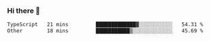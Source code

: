 ### Hi there 👋

<!--START_SECTION:waka-->

```txt
TypeScript   21 mins         █████████████▓░░░░░░░░░░░   54.31 %
Other        18 mins         ███████████▒░░░░░░░░░░░░░   45.69 %
```

<!--END_SECTION:waka-->

<!--
**jerry-shao/jerry-shao** is a ✨ _special_ ✨ repository because its `README.md` (this file) appears on your GitHub profile.

Here are some ideas to get you started:

- 🔭 I’m currently working on ...
- 🌱 I’m currently learning ...
- 👯 I’m looking to collaborate on ...
- 🤔 I’m looking for help with ...
- 💬 Ask me about ...
- 📫 How to reach me: ...
- 😄 Pronouns: ...
- ⚡ Fun fact: ...
-->
